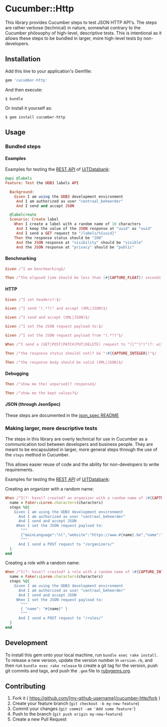 # Cucumber::Http

This library provides Cucumber steps to test JSON HTTP API's. The
steps are rather verbose (technical) in nature, somewhat contrary to the
Cucumber philosophy of high-level, descriptive tests. This is intentional as
it allows these steps to be bundled in larger, more high-level tests by
non-developers.

## Installation

Add this line to your application's Gemfile:

```ruby
gem 'cucumber-http'
```

And then execute:

    $ bundle

Or install it yourself as:

    $ gem install cucumber-http

## Usage

### Bundled steps

#### Examples

Examples for testing the [REST API](https://apidoc.uitdatabank.be) of
[UiTDatabank](https://www.uitdatabank.be):

```ruby
@api @labels
Feature: Test the UDB3 labels API

  Background:
    Given I am using the UDB3 development environment
     And I am authorized as user "centraal_beheerder"
     And I send and accept JSON

  @labelcreate
  Scenario: Create label
    When I create a label with a random name of 10 characters
     And I keep the value of the JSON response at "uuid" as "uuid"
     And I send a GET request to "/labels/%{uuid}"
    Then the response status should be "200"
     And the JSON response at "visibility" should be "visible"
     And the JSON response at "privacy" should be "public"
```

#### Benchmarking

```ruby
Given /^I am benchmarking$/
```

```ruby
Then /^the elapsed time should be less than (#{CAPTURE_FLOAT}) seconds?$/
```

#### HTTP

```ruby
Given /^I set headers?:$/
```

```ruby
Given /^I send "(.*?)" and accept (XML|JSON)$/
```

```ruby
Given /^I send and accept (XML|JSON)$/
```

```ruby
Given /^I set the JSON request payload to:$/
```

```ruby
Given /^I set the JSON request payload from "(.*?)"$/
```

```ruby
When /^I send a (GET|POST|PATCH|PUT|DELETE) request to "([^"]*)"(?: with parameters?:)?$/
```

```ruby
Then /^the response status should( not)? be "(#{CAPTURE_INTEGER})"$/
```

```ruby
Then /^the response body should be valid (XML|JSON)$/
```

#### Debugging

```ruby
Then /^show me the( unparsed)? response$/
```

```ruby
Then /^show me the kept values?$/
```

#### JSON (through JsonSpec)

These steps are documented in the [json_spec README](https://github.com/collectiveidea/json_spec#cucumber)

### Making larger, more descriptive tests

The steps in this library are overly technical for use in Cucumber as a communication
tool between developers and business people. They are meant to be encapsulated in
larger, more general steps through the use of the `steps` method in Cucumber.

This allows easier reuse of code and the ability for non-developers to write
requirements.

Examples for testing the [REST API](https://apidoc.uitdatabank.be) of
[UiTDatabank](https://www.uitdatabank.be):

Creating an organizer with a random name:
```ruby
When /^I(?: have)? created? an organizer with a random name of (#{CAPTURE_INTEGER}) characters?$/ do |characters|
  name = Faker::Lorem.characters(characters)
  steps %Q{
    Given I am using the UDB3 development environment
      And I am authorized as user "centraal_beheerder"
      And I send and accept JSON
     When I set the JSON request payload to:
       """
       {"mainLanguage":"nl","website":"https://www.#{name}.be","name":"#{name}","contact":[]}
       """
      And I send a POST request to "/organizers/"
  }
end
```

Creating a role with a random name:
```ruby
When /^I(?: have)? created? a role with a random name of (#{CAPTURE_INTEGER}) characters?$/ do |characters|
  name = Faker::Lorem.characters(characters)
  steps %Q{
    Given I am using the UDB3 development environment
      And I am authorized as user "centraal_beheerder"
      And I send and accept JSON
     When I set the JSON request payload to:
       """
       { "name": "#{name}" }
       """
      And I send a POST request to "/roles/"
  }
end
```

## Development

To install this gem onto your local machine, run `bundle exec rake install`. To release a new version, update the version number in `version.rb`, and then run `bundle exec rake release` to create a git tag for the version, push git commits and tags, and push the `.gem` file to [rubygems.org](https://rubygems.org).

## Contributing

1. Fork it ( https://github.com/[my-github-username]/cucumber-http/fork )
2. Create your feature branch (`git checkout -b my-new-feature`)
3. Commit your changes (`git commit -am 'Add some feature'`)
4. Push to the branch (`git push origin my-new-feature`)
5. Create a new Pull Request
